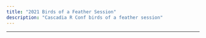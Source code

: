 ```yaml
---
title: "2021 Birds of a Feather Session"
description: "Cascadia R Conf birds of a feather session"
---
```


<!-- TODO: Add link -->

---


